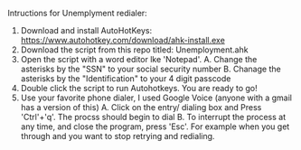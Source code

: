 Intructions for Unemplyment redialer:
1. Download and install AutoHotKeys: https://www.autohotkey.com/download/ahk-install.exe
2. Download the script from this repo titled: Unemployment.ahk
3. Open the script  with a word editor lke 'Notepad'.
    A. Change the asterisks by the "SSN" to your social security number
    B. Chanage the asterisks by the "Identification" to your 4 digit passcode
4. Double click the script to run Autohotkeys. You are ready to go!
5. Use your favorite phone dialer, I used Google Voice (anyone with a gmail has a version of this)
    A. Click on the entry/ dialing box and Press 'Ctrl'+'q'. The procss should begin to dial
    B. To interrupt the process at any time, and close the program, press 'Esc'. 
       For example when you get through and you want to stop retrying and redialing.
